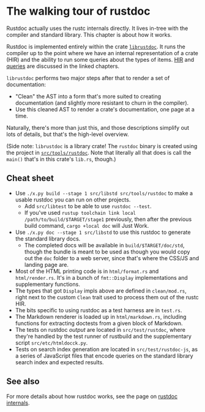 # The walking tour of rustdoc

Rustdoc actually uses the rustc internals directly. It lives in-tree with the
compiler and standard library. This chapter is about how it works.

Rustdoc is implemented entirely within the crate [`librustdoc`][rd]. It runs
the compiler up to the point where we have an internal representation of a
crate (HIR) and the ability to run some queries about the types of items. [HIR]
and [queries] are discussed in the linked chapters.

[HIR]: ./hir.html
[queries]: ./query.html
[rd]: https://github.com/rust-lang/rust/tree/master/src/librustdoc

`librustdoc` performs two major steps after that to render a set of
documentation:

* "Clean" the AST into a form that's more suited to creating documentation (and
  slightly more resistant to churn in the compiler).
* Use this cleaned AST to render a crate's documentation, one page at a time.

Naturally, there's more than just this, and those descriptions simplify out
lots of details, but that's the high-level overview.

(Side note: `librustdoc` is a library crate! The `rustdoc` binary is created
using the project in [`src/tools/rustdoc`][bin]. Note that literally all that
does is call the `main()` that's in this crate's `lib.rs`, though.)

[bin]: https://github.com/rust-lang/rust/tree/master/src/tools/rustdoc

## Cheat sheet

* Use `./x.py build --stage 1 src/libstd src/tools/rustdoc` to make a usable
  rustdoc you can run on other projects.
  * Add `src/libtest` to be able to use `rustdoc --test`.
  * If you've used `rustup toolchain link local /path/to/build/$TARGET/stage1`
    previously, then after the previous build command, `cargo +local doc` will
    Just Work.
* Use `./x.py doc --stage 1 src/libstd` to use this rustdoc to generate the
  standard library docs.
  * The completed docs will be available in `build/$TARGET/doc/std`, though the
    bundle is meant to be used as though you would copy out the `doc` folder to
    a web server, since that's where the CSS/JS and landing page are.
* Most of the HTML printing code is in `html/format.rs` and `html/render.rs`.
  It's in a bunch of `fmt::Display` implementations and supplementary
  functions.
* The types that got `Display` impls above are defined in `clean/mod.rs`, right
  next to the custom `Clean` trait used to process them out of the rustc HIR.
* The bits specific to using rustdoc as a test harness are in `test.rs`.
* The Markdown renderer is loaded up in `html/markdown.rs`, including functions
  for extracting doctests from a given block of Markdown.
* The tests on rustdoc *output* are located in `src/test/rustdoc`, where
  they're handled by the test runner of rustbuild and the supplementary script
  `src/etc/htmldocck.py`.
* Tests on search index generation are located in `src/test/rustdoc-js`, as a
  series of JavaScript files that encode queries on the standard library search
  index and expected results.

## See also

For more details about how rustdoc works, see the page on [rustdoc internals](./rustdoc-internals.md).
